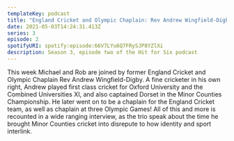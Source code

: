 ```yaml
---
templateKey: podcast
title: "England Cricket and Olympic Chaplain: Rev Andrew Wingfield-Digby"
date: 2021-05-03T14:24:31.413Z
series: 3
episode: 2
spotifyURI: spotify:episode:66V7LYu6Q7FRySJP8YZlXi
description: Season 3, episode two of the Hit for Six podcast
---
```

This week Michael and Rob are joined by former England Cricket and Olympic Chaplain Rev Andrew Wingfield-Digby. A fine cricketer in his own right, Andrew played first class cricket for Oxford University and the Combined Universities XI, and also captained Dorset in the Minor Counties Championship. He later went on to be a chaplain for the England Cricket team, as well as chaplain at three Olympic Games! All of this and more is recounted in a wide ranging interview, as the trio speak about the time he brought Minor Counties cricket into disrepute to how identity and sport interlink.
